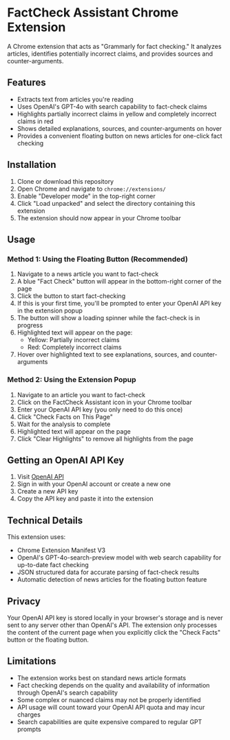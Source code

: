 # FactCheck Assistant Chrome Extension

A Chrome extension that acts as "Grammarly for fact checking." It analyzes articles, identifies potentially incorrect claims, and provides sources and counter-arguments.

## Features

- Extracts text from articles you're reading
- Uses OpenAI's GPT-4o with search capability to fact-check claims
- Highlights partially incorrect claims in yellow and completely incorrect claims in red
- Shows detailed explanations, sources, and counter-arguments on hover
- Provides a convenient floating button on news articles for one-click fact checking

## Installation

1. Clone or download this repository
2. Open Chrome and navigate to `chrome://extensions/`
3. Enable "Developer mode" in the top-right corner
4. Click "Load unpacked" and select the directory containing this extension
5. The extension should now appear in your Chrome toolbar

## Usage

### Method 1: Using the Floating Button (Recommended)
1. Navigate to a news article you want to fact-check
2. A blue "Fact Check" button will appear in the bottom-right corner of the page
3. Click the button to start fact-checking
4. If this is your first time, you'll be prompted to enter your OpenAI API key in the extension popup
5. The button will show a loading spinner while the fact-check is in progress
6. Highlighted text will appear on the page:
   - Yellow: Partially incorrect claims
   - Red: Completely incorrect claims
7. Hover over highlighted text to see explanations, sources, and counter-arguments

### Method 2: Using the Extension Popup
1. Navigate to an article you want to fact-check
2. Click on the FactCheck Assistant icon in your Chrome toolbar
3. Enter your OpenAI API key (you only need to do this once)
4. Click "Check Facts on This Page"
5. Wait for the analysis to complete
6. Highlighted text will appear on the page
7. Click "Clear Highlights" to remove all highlights from the page

## Getting an OpenAI API Key

1. Visit [OpenAI API](https://platform.openai.com/api-keys)
2. Sign in with your OpenAI account or create a new one
3. Create a new API key
4. Copy the API key and paste it into the extension

## Technical Details

This extension uses:
- Chrome Extension Manifest V3
- OpenAI's GPT-4o-search-preview model with web search capability for up-to-date fact checking
- JSON structured data for accurate parsing of fact-check results
- Automatic detection of news articles for the floating button feature

## Privacy

Your OpenAI API key is stored locally in your browser's storage and is never sent to any server other than OpenAI's API. The extension only processes the content of the current page when you explicitly click the "Check Facts" button or the floating button.

## Limitations

- The extension works best on standard news article formats
- Fact checking depends on the quality and availability of information through OpenAI's search capability
- Some complex or nuanced claims may not be properly identified
- API usage will count toward your OpenAI API quota and may incur charges
- Search capabilities are quite expensive compared to regular GPT prompts
